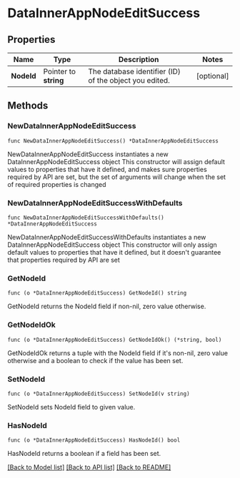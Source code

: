 # DataInnerAppNodeEditSuccess

## Properties

Name | Type | Description | Notes
------------ | ------------- | ------------- | -------------
**NodeId** | Pointer to **string** | The database identifier (ID) of the object you edited. | [optional] 

## Methods

### NewDataInnerAppNodeEditSuccess

`func NewDataInnerAppNodeEditSuccess() *DataInnerAppNodeEditSuccess`

NewDataInnerAppNodeEditSuccess instantiates a new DataInnerAppNodeEditSuccess object
This constructor will assign default values to properties that have it defined,
and makes sure properties required by API are set, but the set of arguments
will change when the set of required properties is changed

### NewDataInnerAppNodeEditSuccessWithDefaults

`func NewDataInnerAppNodeEditSuccessWithDefaults() *DataInnerAppNodeEditSuccess`

NewDataInnerAppNodeEditSuccessWithDefaults instantiates a new DataInnerAppNodeEditSuccess object
This constructor will only assign default values to properties that have it defined,
but it doesn't guarantee that properties required by API are set

### GetNodeId

`func (o *DataInnerAppNodeEditSuccess) GetNodeId() string`

GetNodeId returns the NodeId field if non-nil, zero value otherwise.

### GetNodeIdOk

`func (o *DataInnerAppNodeEditSuccess) GetNodeIdOk() (*string, bool)`

GetNodeIdOk returns a tuple with the NodeId field if it's non-nil, zero value otherwise
and a boolean to check if the value has been set.

### SetNodeId

`func (o *DataInnerAppNodeEditSuccess) SetNodeId(v string)`

SetNodeId sets NodeId field to given value.

### HasNodeId

`func (o *DataInnerAppNodeEditSuccess) HasNodeId() bool`

HasNodeId returns a boolean if a field has been set.


[[Back to Model list]](../README.md#documentation-for-models) [[Back to API list]](../README.md#documentation-for-api-endpoints) [[Back to README]](../README.md)


